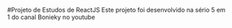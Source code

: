 #Projeto de Estudos de ReactJS 
Este projeto foi desenvolvido na sério 5 em 1 do canal Bonieky  no youtube
